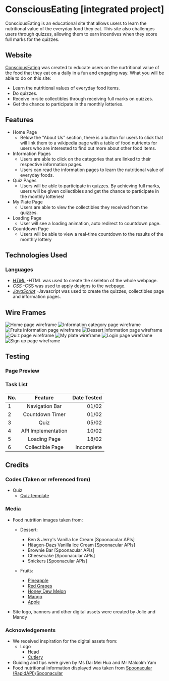 # ConsciousEating [integrated project]

ConsciousEating is an educational site that allows users to learn the nutritional value of the everyday food they eat. This site also challenges users
through quizzes, allowing them to earn incentives when they score full marks for the quizzes.

## Website

[ConsciousEating](https://joliehehehe.github.io/ConsciousEating) was created to educate users on the nurtritional value of the food that they eat 
on a daily in a fun and engaging way. 
What you will be able to do on this site:

- Learn the nutritional values of everyday food items.
- Do quizzes.
- Receive in-site collectibles through receiving full marks on quizzes.
- Get the chance to participate in the monthly lotteries.

## Features

- Home Page
    - Below the "About Us" section, there is a button for users to click that will link them to a wikipedia page with a table of food nutrients for users who are
    interested to find out more about other food items.
- Information Pages
    - Users are able to click on the categories that are linked to their respective information pages.
    - Users can read the information pages to learn the nutritional value of everyday foods.
- Quiz Pages
    - Users will be able to participate in quizzes. By achieving full marks, users will be given collectibles and get the chance to participate in the monthly lotteries!
- My Plate Page
    - Users are able to view the collectibles they received from the quizzes.
- Loading Page
    - User will see a loading animation, auto redirect to countdown page.
- Countdown Page
    - Users will be able to view a real-time countdown to the results of the monthly lottery

## Technologies Used

### Languages

- *[HTML](https://en.wikipedia.org/wiki/HTML#:~:text=Hypertext%20Markup%20Language%20(HTML)%20is,scripting%20languages%20such%20as%20JavaScript.)*
    -HTML was used to create the skeleton of the whole webpage.
- *[CSS](https://en.wikipedia.org/wiki/CSS)*
    -CSS was used to apply designs to the webpage.
- *[JavaScript](https://www.javascript.com/)*
    -Javascript was used to create the quizzes, collectibles page and information pages.

## Wire Frames

<img src="images/home_page.png" alt="Home page wireframe">
<img src="images/information_page.png" alt="Information category page wireframe">
<img src="images/info_fruits.png" alt="Fruits information page wireframe">
<img src="images/info_dessert.png" alt="Dessert information page wireframe">
<img src="images/quiz_page.png" alt="Quiz page wireframe">
<img src="images/my_plate.png" alt="My plate wireframe">
<img src="images/login_page.png" alt="Login page wireframe">
<img src="images/signup_page.png" alt="Sign up page wireframe">

## Testing

### Page Preview


### Task List
| No.  |     Feature     |  Date Tested |
|------|:---------------:|-------------:|
|  1   |   Navigation Bar |    01/02     |
|  2   |  Countdown Timer |    01/02     |
|  3   |       Quiz       |    05/02     |
|  4   |API Implementation|    10/02     |
|  5   |    Loading Page  |    18/02     |
|  6   | Collectible Page |  Incomplete  |


## Credits

### Codes (Taken or referenced from)

- Quiz
    - [Quiz template](https://www.sitepoint.com/simple-javascript-quiz/)

### Media

- Food nutrition images taken from:
    - Dessert: 
        - Ben & Jerry's Vanilla Ice Cream [Spoonacular APIs]
        - Häagen-Dazs Vanilla Ice Cream [Spoonacular APIs]
        - Brownie Bar [Spoonacular APIs]
        - Cheesecake [Spoonacular APIs]
        - Snickers [Spoonacular APIs]

    - Fruits:
        - [Pineapple](https://www.healthifyme.com/blog/wp-content/uploads/2015/12/shutterstock_1670265607-1.jpg)
        - [Red Grapes](https://specialtyproduce.com/sppics/1223.png)
        - [Honey Dew Melon](https://upload.wikimedia.org/wikipedia/commons/f/f5/Honeydew.jpg)
        - [Mango](https://imagesvc.meredithcorp.io/v3/mm/image?q=85&c=sc&poi=face&url=https%3A%2F%2Fimg1.cookinglight.timeinc.net%2Fsites%2Fdefault%2Ffiles%2Fstyles%2F4_3_horizontal_-_1200x900%2Fpublic%2Fimage%2F2017%2F05%2Fmain%2Fmangoes-1706p10.jpg%3Fitok%3DZWXWWado)
        - [Apple](https://5.imimg.com/data5/LM/DU/MY-22954806/apple-fruit-500x500.jpg)

- Site logo, banners and other digital assets were created by Jolie and Mandy
    

### Acknowledgements
- We received inspiration for the digital assets from: 
    - Logo
        - [Head](https://dlpng.com/png/1657829)
        - [Cutlery](https://www.shutterstock.com/image-vector/fork-knife-linear-icon-line-editable-790122049)
- Guiding and tips were given by Ms Dai Mei Hua and Mr Malcolm Yam 
- Food nutritional information displayed was taken from [Spoonacular (RapidAPI)](https://rapidapi.com/spoonacular/api/recipe-food-nutrition/endpoints)/[Spoonacular](https://spoonacular.com/food-api/)